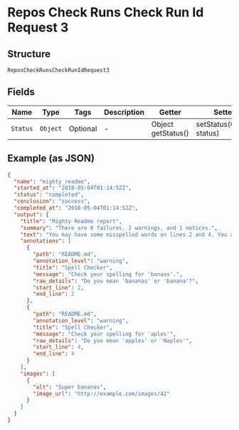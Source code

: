 
# Repos Check Runs Check Run Id Request 3

## Structure

`ReposCheckRunsCheckRunIdRequest3`

## Fields

| Name | Type | Tags | Description | Getter | Setter |
|  --- | --- | --- | --- | --- | --- |
| `Status` | `Object` | Optional | - | Object getStatus() | setStatus(Object status) |

## Example (as JSON)

```json
{
  "name": "mighty_readme",
  "started_at": "2018-05-04T01:14:52Z",
  "status": "completed",
  "conclusion": "success",
  "completed_at": "2018-05-04T01:14:52Z",
  "output": {
    "title": "Mighty Readme report",
    "summary": "There are 0 failures, 2 warnings, and 1 notices.",
    "text": "You may have some misspelled words on lines 2 and 4. You also may want to add a section in your README about how to install your app.",
    "annotations": [
      {
        "path": "README.md",
        "annotation_level": "warning",
        "title": "Spell Checker",
        "message": "Check your spelling for 'banaas'.",
        "raw_details": "Do you mean 'bananas' or 'banana'?",
        "start_line": 2,
        "end_line": 2
      },
      {
        "path": "README.md",
        "annotation_level": "warning",
        "title": "Spell Checker",
        "message": "Check your spelling for 'aples'",
        "raw_details": "Do you mean 'apples' or 'Naples'",
        "start_line": 4,
        "end_line": 4
      }
    ],
    "images": [
      {
        "alt": "Super bananas",
        "image_url": "http://example.com/images/42"
      }
    ]
  }
}
```

